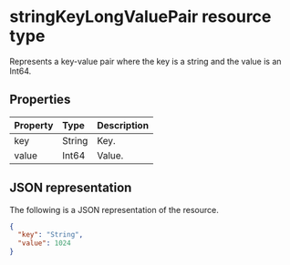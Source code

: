 # stringKeyLongValuePair resource type

Represents a key-value pair where the key is a string and the value is an Int64.

## Properties
| Property	   | Type	|Description|
|:---------------|:--------|:----------|
|key|String|Key.|
|value|Int64|Value.|

## JSON representation

The following is a JSON representation of the resource.

<!-- {
  "blockType": "resource",
  "optionalProperties": [

  ],
  "@odata.type": "microsoft.graph.stringKeyLongValuePair"
}-->

```json
{
  "key": "String",
  "value": 1024
}

```

<!-- uuid: 8fcb5dbc-d5aa-4681-8e31-b001d5168d79
2015-10-25 14:57:30 UTC -->
<!-- {
  "type": "#page.annotation",
  "description": "stringKeyLongValuePair resource",
  "keywords": "",
  "section": "documentation",
  "tocPath": ""
}-->